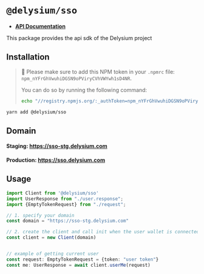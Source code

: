 # `@delysium/sso`

- **[API Documentation](https://sso-stg.delysium.com/api/docs/)**

This package provides the api sdk of the Delysium project

## Installation

> 🚨 Please make sure to add this NPM token in your `.npmrc` file:
> `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`.
> 
> You can do so by running the following command:
> 
> ```bash
> echo "//registry.npmjs.org/:_authToken=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" >> .npmrc
> ```

```bash
yarn add @delysium/sso
```

## Domain
#### Staging: https://sso-stg.delysium.com
#### Production: https://sso.delysium.com

## Usage

```ts
import Client from '@delysium/sso'
import UserResponse from "./user.response";
import {EmptyTokenRequest} from "./request";

// 1. specify your domain
const domain = "https://sso-stg.delysium.com"

// 2. create the client and call init when the user wallet is connected
const client = new Client(domain)


// example of getting current user
const request: EmptyTokenRequest = {token: "user token"}
const me: UserResponse = await client.userMe(request)
```